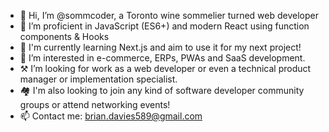 - 👋 Hi, I’m @sommcoder, a Toronto wine sommelier turned web developer
- 📖 I’m proficient in JavaScript (ES6+) and modern React using function components & Hooks
- 🌱 I'm currently learning Next.js and aim to use it for my next project!
- 👀 I’m interested in e-commerce, ERPs, PWAs and SaaS development.
- ⚒️ I’m looking for work as a web developer or even a technical product manager or implementation specialist.
- 🏘️ I'm also looking to join any kind of software developer community groups or attend networking events!
- 📫 Contact me: brian.davies589@gmail.com
